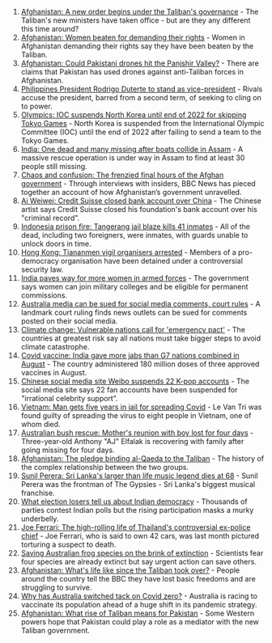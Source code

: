1. [Afghanistan: A new order begins under the Taliban's governance](https://www.bbc.co.uk/news/world-asia-58495112?at_medium=RSS&at_campaign=KARANGA) - The Taliban's new ministers have taken office - but are they any different this time around?
2. [Afghanistan: Women beaten for demanding their rights](https://www.bbc.co.uk/news/world-asia-58491747?at_medium=RSS&at_campaign=KARANGA) - Women in Afghanistan demanding their rights say they have been beaten by the Taliban.
3. [Afghanistan: Could Pakistani drones hit the Panjshir Valley?](https://www.bbc.co.uk/news/58480299?at_medium=RSS&at_campaign=KARANGA) - There are claims that Pakistan has used drones against anti-Taliban forces in Afghanistan.
4. [Philippines President Rodrigo Duterte to stand as vice-president](https://www.bbc.co.uk/news/world-asia-58492921?at_medium=RSS&at_campaign=KARANGA) - Rivals accuse the president, barred from a second term, of seeking to cling on to power.
5. [Olympics: IOC suspends North Korea until end of 2022 for skipping Tokyo Games](https://www.bbc.co.uk/sport/olympics/58494953?at_medium=RSS&at_campaign=KARANGA) - North Korea is suspended from the International Olympic Committee (IOC) until the end of 2022 after failing to send a team to the Tokyo Games.
6. [India: One dead and many missing after boats collide in Assam](https://www.bbc.co.uk/news/world-asia-india-58484955?at_medium=RSS&at_campaign=KARANGA) - A massive rescue operation is under way in Assam to find at least 30 people still missing.
7. [Chaos and confusion: The frenzied final hours of the Afghan government](https://www.bbc.co.uk/news/world-asia-58477131?at_medium=RSS&at_campaign=KARANGA) - Through interviews with insiders, BBC News has pieced together an account of how Afghanistan’s government unravelled.
8. [Ai Weiwei: Credit Suisse closed bank account over China](https://www.bbc.co.uk/news/business-58484447?at_medium=RSS&at_campaign=KARANGA) - The Chinese artist says Credit Suisse closed his foundation's bank account over his "criminal record".
9. [Indonesia prison fire: Tangerang jail blaze kills 41 inmates](https://www.bbc.co.uk/news/world-asia-58483850?at_medium=RSS&at_campaign=KARANGA) - All of the dead, including two foreigners, were inmates, with guards unable to unlock doors in time.
10. [Hong Kong: Tiananmen vigil organisers arrested](https://www.bbc.co.uk/news/world-asia-58483848?at_medium=RSS&at_campaign=KARANGA) - Members of a pro-democracy organisation have been detained under a controversial security law.
11. [India paves way for more women in armed forces](https://www.bbc.co.uk/news/world-asia-india-58486771?at_medium=RSS&at_campaign=KARANGA) - The government says women can join military colleges and be eligible for permanent commissions.
12. [Australia media can be sued for social media comments, court rules](https://www.bbc.co.uk/news/world-australia-58484205?at_medium=RSS&at_campaign=KARANGA) - A landmark court ruling finds news outlets can be sued for comments posted on their social media.
13. [Climate change: Vulnerable nations call for 'emergency pact'](https://www.bbc.co.uk/news/science-environment-58477926?at_medium=RSS&at_campaign=KARANGA) - The countries at greatest risk say all nations must take bigger steps to avoid climate catastrophe.
14. [Covid vaccine: India gave more jabs than G7 nations combined in August](https://www.bbc.co.uk/news/world-asia-india-56345591?at_medium=RSS&at_campaign=KARANGA) - The country administered 180 million doses of three approved vaccines in August.
15. [Chinese social media site Weibo suspends 22 K-pop accounts](https://www.bbc.co.uk/news/entertainment-arts-58479375?at_medium=RSS&at_campaign=KARANGA) - The social media site says 22 fan accounts have been suspended for "irrational celebrity support”.
16. [Vietnam: Man gets five years in jail for spreading Covid](https://www.bbc.co.uk/news/world-asia-58405216?at_medium=RSS&at_campaign=KARANGA) - Le Van Tri was found guilty of spreading the virus to eight people in Vietnam, one of whom died.
17. [Australian bush rescue: Mother's reunion with boy lost for four days](https://www.bbc.co.uk/news/world-australia-58472030?at_medium=RSS&at_campaign=KARANGA) - Three-year-old Anthony "AJ" Elfalak is recovering with family after going missing for four days.
18. [Afghanistan: The pledge binding al-Qaeda to the Taliban](https://www.bbc.co.uk/news/world-asia-58473574?at_medium=RSS&at_campaign=KARANGA) - The history of the complex relationship between the two groups.
19. [Sunil Perera: Sri Lanka's larger than life music legend dies at 68](https://www.bbc.co.uk/news/world-asia-58458764?at_medium=RSS&at_campaign=KARANGA) - Sunil Perera was the frontman of The Gypsies - Sri Lanka's biggest musical franchise.
20. [What election losers tell us about Indian democracy](https://www.bbc.co.uk/news/world-asia-india-58410173?at_medium=RSS&at_campaign=KARANGA) - Thousands of parties contest Indian polls but the rising participation masks a murky underbelly.
21. [Joe Ferrari: The high-rolling life of Thailand's controversial ex-police chief](https://www.bbc.co.uk/news/world-asia-58405215?at_medium=RSS&at_campaign=KARANGA) - Joe Ferrari, who is said to own 42 cars, was last month pictured torturing a suspect to death.
22. [Saving Australian frog species on the brink of extinction](https://www.bbc.co.uk/news/world-australia-58419552?at_medium=RSS&at_campaign=KARANGA) - Scientists fear four species are already extinct but say urgent action can save others.
23. [Afghanistan: What's life like since the Taliban took over?](https://www.bbc.co.uk/news/world-asia-58434735?at_medium=RSS&at_campaign=KARANGA) - People around the country tell the BBC they have lost basic freedoms and are struggling to survive.
24. [Why has Australia switched tack on Covid zero?](https://www.bbc.co.uk/news/world-australia-58406526?at_medium=RSS&at_campaign=KARANGA) - Australia is racing to vaccinate its population ahead of a huge shift in its pandemic strategy.
25. [Afghanistan: What rise of Taliban means for Pakistan](https://www.bbc.co.uk/news/world-asia-58443839?at_medium=RSS&at_campaign=KARANGA) - Some Western powers hope that Pakistan could play a role as a mediator with the new Taliban government.
